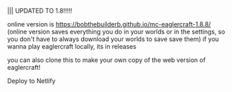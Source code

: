 ||| UPDATED TO 1.8!!!!!

online version is https://bobthebuilderb.github.io/mc-eaglercraft-1.8.8/ (online version saves everything you do in your worlds or in the settings, so you don't have to always download your worlds to save save them) if you wanna play eaglercraft locally, its in releases

you can also clone this to make your own copy of the web version of eaglercraft!

Deploy to Netlify
